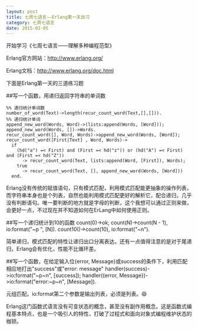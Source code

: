 ```yaml
---
layout: post
title: 七周七语言——Erlang第一天自习
category: 七周七语言
date: 2015-02-05
---
```


开始学习《七周七语言——理解多种编程范型》

Erlang官方网站：<http://www.erlang.org/>

Erlang文档：<http://www.erlang.org/doc.html>

下面是Erlang第一天的三道练习题

<!-- more -->

##写一个函数，用递归返回字符串的单词数

    %% 递归统计单词数
    number_of_word(Text)->length(recur_count_word(Text,[],[])).
    %% 递归统计单词
    append_new_word(Words, Word)->(lists:append(Words, [Word]));
    append_new_word(Words, [])->Words.
    recur_count_word([], Word, Words)->append_new_word(Words, [Word]);
    recur_count_word([First|Text] , Word, Words)->
      if
        (hd("a") =< First) and (First =< hd("z")) or (hd("A") =< First) and (First =< hd("Z"))
          -> recur_count_word(Text, lists:append(Word, [First]), Words);
        true
          -> recur_count_word(Text, [], append_new_word(Words, [Word]))
      end.

Erlang没有传统的赋值语句，只有模式匹配，利用模式匹配能更抽象的操作列表，而字符串本身也是个列表，自然也能利用模式匹配更好的解析它，配合递归，几乎没有判断语句。唯一要判断的地方就是字母的判断，这个我想可以通过正则来做，会更好一点，不过现在并不知道如何在ErLang中如何使用正则。

##写一个递归统计到10的函数
    count(0)->ok;
    count(N)->count(N - 1), io:format("~p ", [N]).
    count10()->count(10), io:format("~n").

简单递归，模式匹配的特性让递归出口分离表达。还有一点值得注意的是对于尾递归，Erlang会有优化，性能不比循环差。

##写一个函数，在给定输入位{error, Message}或success的条件下，利用匹配相应地打出"success"或"error: message"
    handler(success)->io:format("~p~n", [success]);
    handler({error, Message})->io:format("error:~p~n", [Message]).

元组匹配。io:format第二个参数是输出列表，必须是列表。😄

Erlang这门函数式语言没有可变状态的概念，甚至没有副作用概念。这是函数式编程基本特点，也是一个吸引人的特性，打破了过程式和面向对象式编程维护状态的枷锁。